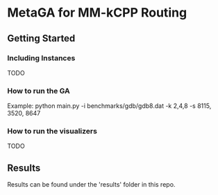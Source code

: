# MetaGA for MM-kCPP Routing

## Getting Started

### Including Instances

TODO

### How to run the GA

Example:
python main.py -i benchmarks/gdb/gdb8.dat -k 2,4,8 -s 8115, 3520, 8647

### How to run the visualizers

TODO

## Results

Results can be found under the 'results' folder in this repo.
